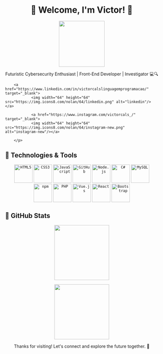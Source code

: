 <h1 align="center">🌌 Welcome, I'm Victor! 🚀</h1>

<p align="center">
    <img src="https://media.giphy.com/media/hvRJCLFzcasrR4ia7z/giphy.gif" width="150px">
</p>

<p align="center">Futuristic Cybersecurity Enthusiast | Front-End Developer | Investigator 💻🔍</p>

<p align="center">   

        <a href="https://www.linkedin.com/in/victorcalslinguagemprogramacao/" target="_blank">
                <img width="64" height="64" src="https://img.icons8.com/nolan/64/linkedin.png" alt="linkedin"/></a>
            
                <a href="https://www.instagram.com/victorcals_/" target="_blank">
                <img width="64" height="64" src="https://img.icons8.com/nolan/64/instagram-new.png" alt="instagram-new"/></a>
            
        </p>

## 🚀 Technologies & Tools

<p align="center">
    <code><img width="60px" src="https://cdn.jsdelivr.net/gh/devicons/devicon/icons/html5/html5-original-wordmark.svg"
            title="HTML5" /></code>
    <code><img width="60px" src="https://cdn.jsdelivr.net/gh/devicons/devicon/icons/css3/css3-original-wordmark.svg"
            title="CSS3" /></code>
    <code><img width="60px" src="https://cdn.jsdelivr.net/gh/devicons/devicon/icons/javascript/javascript-original.svg"
            title="JavaScript" /></code>
    <code><img width="60px" src="https://cdn.jsdelivr.net/gh/devicons/devicon/icons/github/github-original.svg"
            title="GitHub" /></code>
    <code><img width="60px" src="https://cdn.jsdelivr.net/gh/devicons/devicon/icons/nodejs/nodejs-original.svg"
            title="Node.js" /></code>
    <code><img width="60px" src="https://cdn.jsdelivr.net/gh/devicons/devicon/icons/csharp/csharp-original.svg"
            title="C#" /></code>
    <code><img width="60px" src="https://cdn.jsdelivr.net/gh/devicons/devicon/icons/mysql/mysql-original.svg"
            title="MySQL" /></code>
    <code><img width="60px" src="https://cdn.jsdelivr.net/gh/devicons/devicon/icons/npm/npm-original-wordmark.svg"
            title="npm" /></code>
    <code><img width="60px" src="https://cdn.jsdelivr.net/gh/devicons/devicon/icons/php/php-original.svg"
            title="PHP" /></code>
    <code><img width="60px" src="https://cdn.jsdelivr.net/gh/devicons/devicon/icons/vuejs/vuejs-original.svg"
            title="Vue.js" /></code>
    <code><img width="60px" src="https://cdn.jsdelivr.net/gh/devicons/devicon/icons/react/react-original.svg"
            title="React" /></code>
    <code><img width="60px" src="https://cdn.jsdelivr.net/gh/devicons/devicon/icons/bootstrap/bootstrap-original.svg"
            title="Bootstrap" /></code>
</p>

## 🌟 GitHub Stats

<p align="center">
    <img height="180em"
        src="https://github-readme-stats-eight-theta.vercel.app/api?username=victorcals&show_icons=true&theme=algolia&include_all_commits=true&count_private=true" />
</p>

<p align="center">
    <img height="180em"
        src="https://github-readme-stats-eight-theta.vercel.app/api/top-langs/?username=victorcals&layout=compact&langs_count=8&theme=algolia" />
</p>

<p align="center">Thanks for visiting! Let's connect and explore the future together. 🌟</p>
